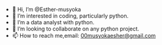 - 👋 Hi, I’m @Esther-musyoka
- 👀 I’m interested in coding, particularly python.
- 🌱 I’m a data analyst with python.
- 💞️ I’m looking to collaborate on any python project.
- 📫 How to reach me,email: 00musyokaesher@gmail.com

<!---
Esther-musyoka/Esther-musyoka is a ✨ special ✨ repository because its `README.md` (this file) appears on your GitHub profile.
You can click the Preview link to take a look at your changes.
--->
